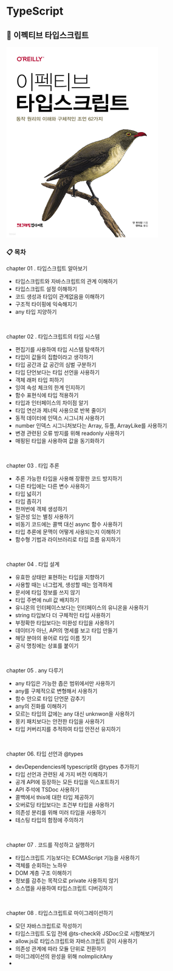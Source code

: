 # TypeScript

## 📖 이펙티브 타입스크립트
<img src="./assets/book.jfif" width="400" height="500"/>

<br>

### 📋 목차
chapter 01 . 타입스크립트 알아보기
- 타입스크립트와 자바스크립트의 관계 이해하기
- 타입스크립트 설정 이해하기
- 코드 생성과 타입이 관계없음을 이해하기
- 구조적 타이핑에 익숙해지기
- any 타입 지양하기

<br>

chapter 02 . 타입스크립트의 타입 시스템
- 편집기를 사용하여 타입 시스템 탐색하기
- 타입이 값들의 집합이라고 생각하기
- 타입 공간과 값 공간의 심벌 구분하기
- 타입 단언보다는 타입 선언을 사용하기
- 객체 래퍼 타입 피하기
- 잉여 속성 체크의 한계 인지하기
- 함수 표현식에 타입 적용하기
- 타입과 인터페이스의 차이점 알기
- 타입 연산과 제너릭 사용으로 반복 줄이기
- 동적 데이터에 인덱스 시그니처 사용하기
- number 인덱스 시그니처보다는 Array, 듀플, ArrayLike를 사용하기
- 변경 관련된 오류 방지를 위해 readonly 사용하기
- 매핑된 타입을 사용하여 값을 동기화하기

<br>

chapter 03 . 타입 추론
- 추론 가능한 타입을 사용해 장황한 코드 방지하기
- 다른 타입에는 다른 변수 사용하기
- 타입 넓히기
- 타입 좁히기
- 한꺼번에 객체 생성하기
- 일관성 있는 별칭 사용하기
- 비동기 코드에는 콜백 대신 async 함수 사용하기
- 타입 추론에 문맥이 어떻게 사용되는지 이해하기
- 함수형 기법과 라이브러리로 타입 흐름 유지하기

<br>

chapter 04 . 타입 설계
- 유효한 상태만 표현하는 타입을 지향하기
- 사용할 때는 너그럽게, 생성할 때는 엄격하게
- 문서에 타입 정보를 쓰지 않기
- 타입 주변에 null 값 배치하기
- 유니온의 인터페이스보다는 인터페이스의 유니온을 사용하기
- string 타입보다 더 구체적인 타입 사용하기
- 부정확한 타입보다는 미완성 타입을 사용하기
- 데이터가 아닌, API의 명세를 보고 타입 만들기
- 해당 분야의 용어로 타입 이름 짓기
- 공식 명칭에는 상표를 붙이기

<br>

chapter 05 . any 다루기
- any 타입은 가능한 좁은 범위에서만 사용하기
- any를 구체적으로 변형해서 사용하기
- 함수 안으로 타입 단언문 감추기
- any의 진화를 이해하기
- 모르는 타입의 값에는 any 대신 unknwon을 사용하기
- 몽키 패치보다는 안전한 타입을 사용하기
- 타입 커버리지를 추적하여 타입 안전선 유지하기

<br>

chapter 06. 타입 선언과 @types
- devDependencies에 typescript와 @types 추가하기
- 타입 선언과 관련된 세 가지 버전 이해하기
- 공개 API에 등장하는 모든 타입을 익스포트하기
- API 주석에 TSDoc 사용하기
- 콜백에서 this에 대한 타입 제공하기
- 오버로딩 타입보다는 조건부 타입을 사용하기
- 의존성 분리를 위해 미러 타입을 사용하기
- 테스팅 타입의 함정에 주의하기

<br>

chapter 07 . 코드를 작성하고 실행하기
- 타입스크립트 기능보다는 ECMAScript 기능을 사용하기
- 객체를 순회하는 노하우
- DOM 계층 구조 이해하기
- 정보를 감추는 목적으로 private 사용하지 않기
- 소스맵을 사용하여 타입스크립트 디버깅하기

<br>

chapter 08 . 타입스크립트로 마이그레이션하기
- 모던 자바스크립트로 작성하기
- 타입스크립트 도입 전에 @ts-check와 JSDoc으로 시험해보기
- allow.js로 타입스크립트와 자바스크립트 같이 사용하기
- 의존성 관계에 따라 모듈 단위로 전환하기
- 마이그레이션의 완성을 위해 noImplicitAny 
- 
